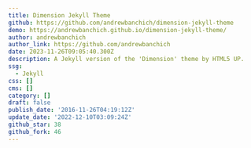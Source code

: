 ```yaml
---
title: Dimension Jekyll Theme
github: https://github.com/andrewbanchich/dimension-jekyll-theme
demo: https://andrewbanchich.github.io/dimension-jekyll-theme/
author: andrewbanchich
author_link: https://github.com/andrewbanchich
date: 2023-11-26T09:05:40.300Z
description: A Jekyll version of the 'Dimension' theme by HTML5 UP.
ssg:
  - Jekyll
css: []
cms: []
category: []
draft: false
publish_date: '2016-11-26T04:19:12Z'
update_date: '2022-12-10T03:09:24Z'
github_star: 38
github_fork: 46
---
```

